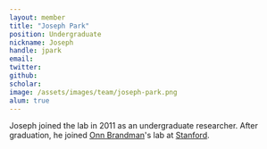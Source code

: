 ```yaml
---
layout: member
title: "Joseph Park"
position: Undergraduate
nickname: Joseph
handle: jpark
email: 
twitter: 
github: 
scholar: 
image: /assets/images/team/joseph-park.png
alum: true
---
```

Joseph joined the lab in 2011 as an undergraduate researcher. After graduation, he joined [Onn Brandman](http://web.stanford.edu/~onn/)'s lab at [Stanford](http://www.stanford.edu).